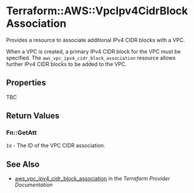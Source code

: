 # Terraform::AWS::VpcIpv4CidrBlockAssociation

Provides a resource to associate additional IPv4 CIDR blocks with a VPC.

When a VPC is created, a primary IPv4 CIDR block for the VPC must be specified.
The `aws_vpc_ipv4_cidr_block_association` resource allows further IPv4 CIDR blocks to be added to the VPC.

## Properties

TBC

## Return Values

### Fn::GetAtt

`Id` - The ID of the VPC CIDR association.

## See Also

* [aws_vpc_ipv4_cidr_block_association](https://www.terraform.io/docs/providers/aws/r/vpc_ipv4_cidr_block_association.html) in the _Terraform Provider Documentation_